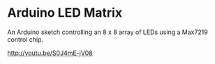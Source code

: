 Arduino LED Matrix
==================

An Arduino sketch controlling an 8 x 8 array of LEDs using a Max7219 control chip.

http://youtu.be/S0J4mE-jV08
